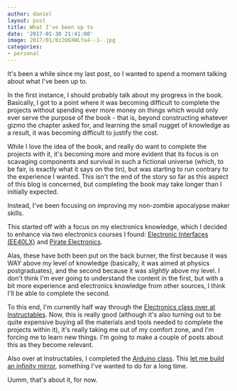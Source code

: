 ```yaml
---
author: daniel
layout: post
title: What I've been up to
date: '2017-01-30 21:41:00'
image: 2017/01/8z2Q6XWLYa4--1-.jpg
categories:
- personal
---
```


<p class="intro"><span class="dropcap">I</span>t's been a while since my last post, so I wanted to spend a moment talking about what I've been up to.</p>

In the first instance, I should probably talk about my progress in the book. Basically, I got to a point where it was becoming difficult to complete the projects without spending ever more money on things which would only ever serve the purpose of the book - that is, beyond constructing whatever gizmo the chapter asked for, and learning the small nugget of knowledge as a result, it was becoming difficult to justify the cost.

While I love the idea of the book, and really do want to complete the projects with it, it's becoming more and more evident that its focus is on scavaging components and survival in such a fictional universe (which, to be fair, is exactly what it says on the tin), but was starting to run contrary to the experience I wanted. This isn't the end of the story so far as this aspect of this blog is concerned, but completing the book may take longer than I initially expected.

Instead, I've been focusing on improving my non-zombie apocalypse maker skills.

This started off with a focus on my electronics knowledge, which I decided to enhance via two electronics courses I found: [Electronic Interfaces (EE40LX)](https://courses.edx.org/courses/course-v1:BerkeleyX+EE40LX+2T2015/info) and [Pirate Electronics](http://pirateselectronics.teachable.com/).

Alas, these have both been put on the back burner, the first because it was WAY above my level of knowledge (basically, it was aimed at physics postgraduates), and the second because it was _slightly_ above my level. I don't think I'm ever going to understand the content in the first, but with a bit more experience and electronics knowledge from other sources, I think I'll be able to complete the second.

To this end, I'm currently half way through the [Electronics class over at Instructables](http://www.instructables.com/class/Electronics-Class/). Now, this is really good (although it's also turning out to be quite expensive buying all the materials and tools needed to complete the projects within it), it's really taking me out of my comfort zone, and I'm forcing me to learn new things. I'm going to make a couple of posts about this as they become relevant.

Also over at Instructables, I completed the [Arduino class](http://www.instructables.com/class/Arduino-Class/). This [let me build an infinity mirror](https://talk.birmingham.io/t/i-built-an-infinity-mirror/3059), something I've wanted to do for a long time.

Uumm, that's about it, for now.
